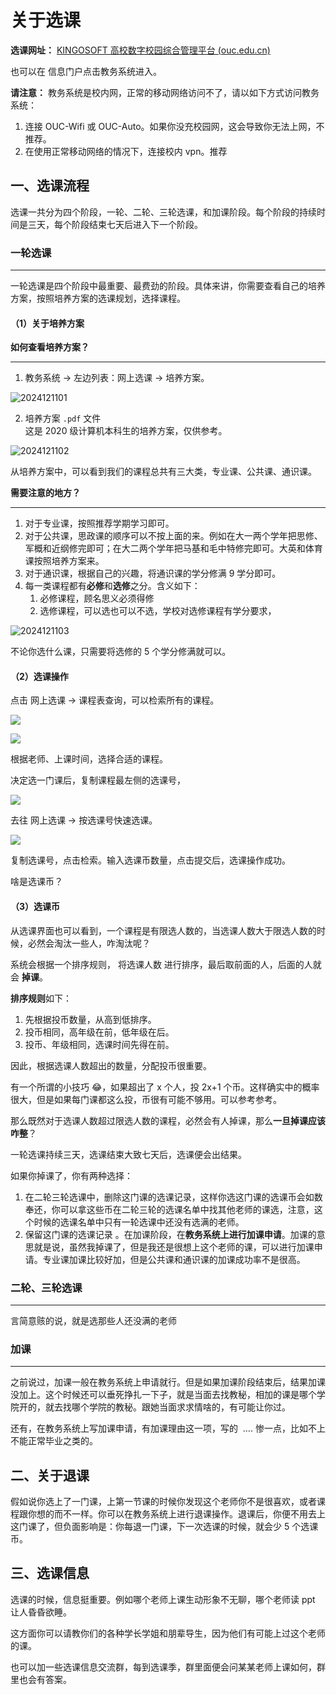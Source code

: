 # 关于选课

**选课网址：** [KINGOSOFT 高校数字校园综合管理平台 (ouc.edu.cn)](http://jwgl.ouc.edu.cn/MainFrm.html)

也可以在 信息门户点击教务系统进入。

**请注意：** 教务系统是校内网，正常的移动网络访问不了，请以如下方式访问教务系统：

1. 连接 OUC-Wifi 或 OUC-Auto。如果你没充校园网，这会导致你无法上网，不推荐。
2. 在使用正常移动网络的情况下，连接校内 vpn。推荐

## 一、选课流程

选课一共分为四个阶段，一轮、二轮、三轮选课，和加课阶段。每个阶段的持续时间是三天，每个阶段结束七天后进入下一个阶段。

### 一轮选课

---

一轮选课是四个阶段中最重要、最费劲的阶段。具体来讲，你需要查看自己的培养方案，按照培养方案的选课规划，选择课程。

#### （1）关于培养方案

**如何查看培养方案？**

---

1. 教务系统 → 左边列表：网上选课 → 培养方案。

![2024121101](https://gaopursuit.oss-cn-beijing.aliyuncs.com/img/2024/2024121101.png)

2.  培养方案 `.pdf` 文件  
    这是 2020 级计算机本科生的培养方案，仅供参考。

![2024121102](https://gaopursuit.oss-cn-beijing.aliyuncs.com/img/2024/2024121102.png)

从培养方案中，可以看到我们的课程总共有三大类，专业课、公共课、通识课。

**需要注意的地方？**

---

1.  对于专业课，按照推荐学期学习即可。
2.  对于公共课，思政课的顺序可以不按上面的来。例如在大一两个学年把思修、军概和近纲修完即可；在大二两个学年把马基和毛中特修完即可。大英和体育课按照培养方案来。
3.  对于通识课，根据自己的兴趣，将通识课的学分修满 9 学分即可。
4.  每一类课程都有**必修**和**选修**之分。含义如下：
    1. 必修课程，顾名思义必须得修
    2. 选修课程，可以选也可以不选，学校对选修课程有学分要求，

![2024121103](https://gaopursuit.oss-cn-beijing.aliyuncs.com/img/2024/2024121103.png)

不论你选什么课，只需要将选修的 5 个学分修满就可以。

#### （2）选课操作

点击 网上选课 → 课程表查询，可以检索所有的课程。

![](https://gaopursuit.oss-cn-beijing.aliyuncs.com/img/2024/2024121104.png)

![](https://gaopursuit.oss-cn-beijing.aliyuncs.com/img/2024/2024121105.png)

根据老师、上课时间，选择合适的课程。

决定选一门课后，复制课程最左侧的选课号，

![](https://gaopursuit.oss-cn-beijing.aliyuncs.com/img/2024/2024121106.png)

去往 网上选课 → 按选课号快速选课。

![](https://gaopursuit.oss-cn-beijing.aliyuncs.com/img/2024/2024121107.png)

复制选课号，点击检索。输入选课币数量，点击提交后，选课操作成功。

啥是选课币？

#### （3）选课币

从选课界面也可以看到，一个课程是有限选人数的，当选课人数大于限选人数的时候，必然会淘汰一些人，咋淘汰呢？

系统会根据一个排序规则， 将选课人数 进行排序，最后取前面的人，后面的人就会 **掉课**。

**排序规则**如下：

1. 先根据投币数量，从高到低排序。
2. 投币相同，高年级在前，低年级在后。
3. 投币、年级相同，选课时间先得在前。

因此，根据选课人数超出的数量，分配投币很重要。

有一个所谓的小技巧 😂，如果超出了 x 个人，投 2x+1 个币。这样确实中的概率很大，但是如果每门课都这么投，币很有可能不够用。可以参考参考。

那么既然对于选课人数超过限选人数的课程，必然会有人掉课，那么**一旦掉课应该咋整**？

一轮选课持续三天，选课结束大致七天后，选课便会出结果。

如果你掉课了，你有两种选择：

1. 在二轮三轮选课中，删除这门课的选课记录，这样你选这门课的选课币会如数奉还，你可以拿这些币在二轮三轮的选课名单中找其他老师的课选，注意，这个时候的选课名单中只有一轮选课中还没有选满的老师。
2. 保留这门课的选课记录 。在加课阶段，在**教务系统上进行加课申请**。加课的意思就是说，虽然我掉课了，但是我还是很想上这个老师的课，可以进行加课申请。专业课加课比较好加，但是公共课和通识课的加课成功率不是很高。

### 二轮、三轮选课

---

言简意赅的说，就是选那些人还没满的老师

### 加课

---

之前说过，加课一般在教务系统上申请就行。但是如果加课阶段结束后，结果加课没加上。这个时候还可以垂死挣扎一下子，就是当面去找教秘，相加的课是哪个学院开的，就去找哪个学院的教秘。跟她当面求求情啥的，有可能让你过。

还有，在教务系统上写加课申请，有加课理由这一项，写的  …. 惨一点，比如不上不能正常毕业之类的。

## 二、关于退课

假如说你选上了一门课，上第一节课的时候你发现这个老师你不是很喜欢，或者课程跟你想的而不一样。你可以在教务系统上进行退课操作。退课后，你便不用去上这门课了，但负面影响是：你每退一门课，下一次选课的时候，就会少 5 个选课币。

## 三、选课信息

选课的时候，信息挺重要。例如哪个老师上课生动形象不无聊，哪个老师读 ppt 让人昏昏欲睡。

这方面你可以请教你们的各种学长学姐和朋辈导生，因为他们有可能上过这个老师的课。

也可以加一些选课信息交流群，每到选课季，群里面便会问某某老师上课如何，群里也会有答案。
